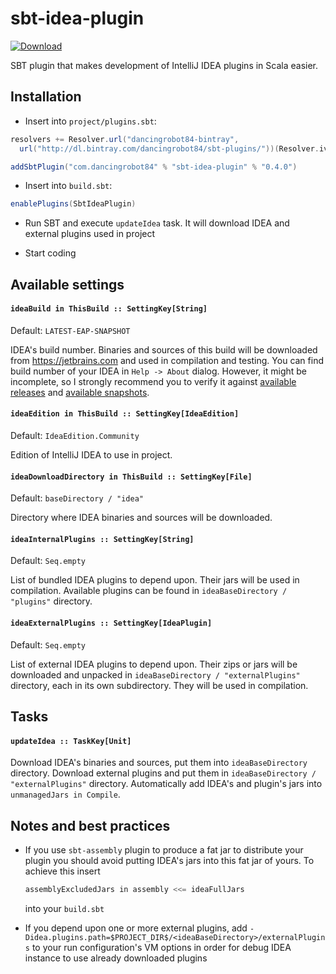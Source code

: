 # sbt-idea-plugin

[ ![Download](https://api.bintray.com/packages/dancingrobot84/sbt-plugins/sbt-idea-plugin/images/download.svg) ](https://bintray.com/dancingrobot84/sbt-plugins/sbt-idea-plugin/_latestVersion)

SBT plugin that makes development of IntelliJ IDEA plugins in Scala easier.

## Installation

* Insert into `project/plugins.sbt`:

```Scala
resolvers += Resolver.url("dancingrobot84-bintray",
  url("http://dl.bintray.com/dancingrobot84/sbt-plugins/"))(Resolver.ivyStylePatterns)

addSbtPlugin("com.dancingrobot84" % "sbt-idea-plugin" % "0.4.0")
```

* Insert into `build.sbt`:

```Scala
enablePlugins(SbtIdeaPlugin)
```

* Run SBT and execute `updateIdea` task. It will download IDEA and external plugins used in project

* Start coding

## Available settings

#### `ideaBuild in ThisBuild :: SettingKey[String]`

Default: `LATEST-EAP-SNAPSHOT`

IDEA's build number. Binaries and sources of this build will be downloaded from
https://jetbrains.com and used in compilation and testing. You can find build
number of your IDEA in `Help -> About` dialog. However, it might be incomplete,
so I strongly recommend you to verify it against [available
releases](https://www.jetbrains.com/intellij-repository/releases) and
[available snapshots](https://www.jetbrains.com/intellij-repository/snapshots).

#### `ideaEdition in ThisBuild :: SettingKey[IdeaEdition]`

Default: `IdeaEdition.Community`

Edition of IntelliJ IDEA to use in project.

#### `ideaDownloadDirectory in ThisBuild :: SettingKey[File]`

Default: `baseDirectory / "idea"`

Directory where IDEA binaries and sources will be downloaded.

#### `ideaInternalPlugins :: SettingKey[String]`

Default: `Seq.empty`

List of bundled IDEA plugins to depend upon. Their jars will be used in compilation.
Available plugins can be found in `ideaBaseDirectory / "plugins"` directory.

#### `ideaExternalPlugins :: SettingKey[IdeaPlugin]`

Default: `Seq.empty`

List of external IDEA plugins to depend upon. Their zips or jars will be downloaded
and unpacked in `ideaBaseDirectory / "externalPlugins"` directory, each in its own subdirectory. They will be used
in compilation.

## Tasks

#### `updateIdea :: TaskKey[Unit]`

Download IDEA's binaries and sources, put them into
`ideaBaseDirectory` directory. Download external plugins and put
them in `ideaBaseDirectory / "externalPlugins"` directory. Automatically add IDEA's and
plugin's jars into `unmanagedJars in Compile`.

## Notes and best practices

- If you use `sbt-assembly` plugin to produce a fat jar to
  distribute your plugin you should avoid putting IDEA's jars
  into this fat jar of yours. To achieve this insert

  ```Scala
  assemblyExcludedJars in assembly <<= ideaFullJars
  ```

  into your `build.sbt`
- If you depend upon one or more external plugins, add `-Didea.plugins.path=$PROJECT_DIR$/<ideaBaseDirectory>/externalPlugins` to your run configuration's VM options in order for debug IDEA instance to use already downloaded plugins
